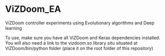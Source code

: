 # ViZDoom_EA
ViZDoom controller experiments using Evolutionary algorithms and Deep learning

To use, make sure you have all ViZDoom and Keras dependencies installed. You will also need a link to the vizdoom.so library situ
situated at ViZDoom/bin/python folder (place it on the root folder of this repository)
